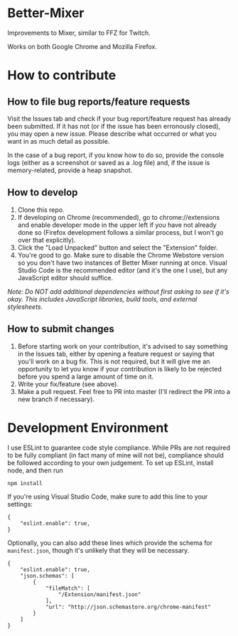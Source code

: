 # Better-Mixer
Improvements to Mixer, similar to FFZ for Twitch.


Works on both Google Chrome and Mozilla Firefox.

# How to contribute
## How to file bug reports/feature requests
Visit the Issues tab and check if your bug report/feature request has already been submitted. If it has not (or if the issue has been erronously closed), you may open a new issue. Please describe what occurred or what you want in as much detail as possible.

In the case of a bug report, if you know how to do so, provide the console logs (either as a screenshot or saved as a .log file) and, if the issue is memory-related, provide a heap snapshot.

## How to develop
1. Clone this repo.
2. If developing on Chrome (recommended), go to chrome://extensions and enable developer mode in the upper left if you have not already done so (Firefox development follows a similar process, but I won't go over that explicitly).
3. Click the "Load Unpacked" button and select the "Extension" folder.
4. You're good to go. Make sure to disable the Chrome Webstore version so you don't have two instances of Better Mixer running at once. Visual Studio Code is the recommended editor (and it's the one I use), but any JavaScript editor should suffice.

_Note: Do NOT add additional dependencies without first asking to see if it's okay. This includes JavaScript libraries, build tools, and external stylesheets._

## How to submit changes
1. Before starting work on your contribution, it's advised to say something in the Issues tab, either by opening a feature request or saying that you'll work on a bug fix. This is not required, but it will give me an opportunity to let you know if your contribution is likely to be rejected before you spend a large amount of time on it.
2. Write your fix/feature (see above).
3. Make a pull request. Feel free to PR into master (I'll redirect the PR into a new branch if necessary).

# Development Environment
I use ESLint to guarantee code style compliance. While PRs are not required to be fully compliant (in fact many of mine will not be), compliance should be followed according to your own judgement. To set up ESLint, install node, and then run
```sh
npm install
```
If you're using Visual Studio Code, make sure to add this line to your settings:
```json5
{
    "eslint.enable": true,
}
```
Optionally, you can also add these lines which provide the schema for `manifest.json`, though it's unlikely that they will be necessary.
```json5
{
    "eslint.enable": true,
    "json.schemas": [
        {
            "fileMatch": [
                "/Extension/manifest.json"
            ],
            "url": "http://json.schemastore.org/chrome-manifest"
        }
    ]
}
```